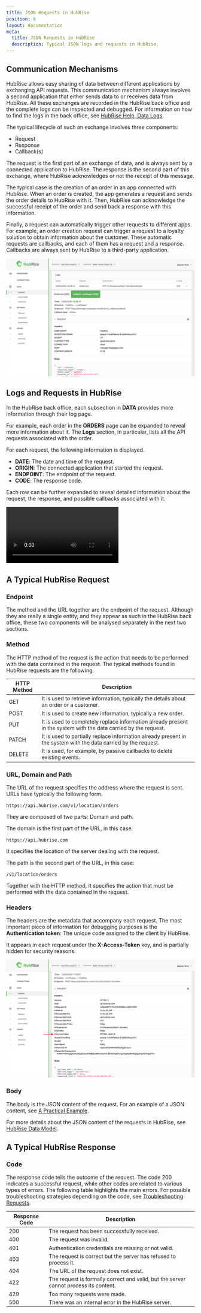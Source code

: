 ```yaml
---
title: JSON Requests in HubRise
position: 6
layout: documentation
meta:
  title: JSON Requests in HubRise
  description: Typical JSON logs and requests in HubRise.
---
```


## Communication Mechanisms

HubRise allows easy sharing of data between different applications by exchanging API requests. This communication mechanism always involves a second application that either sends data to or receives data from HubRise. All these exchanges are recorded in the HubRise back office and the complete logs can be inspected and debugged. For information on how to find the logs in the back office, see [HubRise Help, Data Logs](/docs/data/#logs).

The typical lifecycle of such an exchange involves three components:

- Request
- Response
- Callback(s)

The request is the first part of an exchange of data, and is always sent by a connected application to HubRise. The response is the second part of this exchange, where HubRise acknowledges or not the receipt of this message.

The typical case is the creation of an order in an app connected with HubRise. When an order is created, the app generates a request and sends the order details to HubRise with it. Then, HubRise can acknowledge the successful receipt of the order and send back a response with this information.

Finally, a request can automatically trigger other requests to different apps. For example, an order creation request can trigger a request to a loyalty solution to obtain information about the customer. These automatic requests are callbacks, and each of them has a request and a response. Callbacks are always sent by HubRise to a third-party application.

![Components of API Requests in HubRise](../images/004-en-components-api-request.png)

## Logs and Requests in HubRise

In the HubRise back office, each subsection in **DATA** provides more information through their log page.

For example, each order in the **ORDERS** page can be expanded to reveal more information about it. The **Logs** section, in particular, lists all the API requests associated with the order.

For each request, the following information is displayed.

- **DATE**: The date and time of the request.
- **ORIGIN**: The connected application that started the request.
- **ENDPOINT**: The endpoint of the request.
- **CODE**: The response code.

Each row can be further expanded to reveal detailed information about the request, the response, and possible callbacks associated with it.

<video controls title="Example of Request and Callback in HubRise">
  <source src="../images/006-request-callback-example.webm" type="video/webm"/>
</video>

## A Typical HubRise Request

### Endpoint

The method and the URL together are the endpoint of the request. Although they are really a single entity, and they appear as such in the HubRise back office, these two components will be analysed separately in the next two sections.

### Method

The HTTP method of the request is the action that needs to be performed with the data contained in the request. The typical methods found in HubRise requests are the following.

| HTTP Method | Description                                                                                                      |
| ----------- | ---------------------------------------------------------------------------------------------------------------- |
| GET         | It is used to retrieve information, typically the details about an order or a customer.                          |
| POST        | It is used to create new information, typically a new order.                                                     |
| PUT         | It is used to completely replace information already present in the system with the data carried by the request. |
| PATCH       | It is used to partially replace information already present in the system with the data carried by the request.  |
| DELETE      | It is used, for example, by passive callbacks to delete existing events.                                         |

### URL, Domain and Path

The URL of the request specifies the address where the request is sent. URLs have typically the following form.

```
https://api.hubrise.com/v1/location/orders
```

They are composed of two parts: Domain and path.

The domain is the first part of the URL, in this case:

```
https://api.hubrise.com
```

It specifies the location of the server dealing with the request.

The path is the second part of the URL, in this case:

```
/v1/location/orders
```

Together with the HTTP method, it specifies the action that must be performed with the data contained in the request.

### Headers

The headers are the metadata that accompany each request. The most important piece of information for debugging purposes is the **Authentication token**: The unique code assigned to the client by HubRise.

It appears in each request under the **X-Access-Token** key, and is partially hidden for security reasons.

![Authentication Token in HubRise Request](../images/005-en-access-token-arrow.png)

### Body

The body is the JSON content of the request. For an example of a JSON content, see [A Practical Example](/docs/hubrise-logs/a-practical-example).

For more details about the JSON content of the requests in HubRise, see [HubRise Data Model](/docs/hubrise-logs/hubrise-data-model).

## A Typical HubRise Response

### Code

The response code tells the outcome of the request. The code 200 indicates a successful request, while other codes are related to various types of errors. The following table highlights the main errors. For possible troubleshooting strategies depending on the code, see [Troubleshooting Requests](/docs/hubrise-logs/troubleshooting-requests).

| Response Code | Description                                                                           |
| ------------- | ------------------------------------------------------------------------------------- |
| 200           | The request has been successfully received.                                           |
| 400           | The request was invalid.                                                              |
| 401           | Authentication credentials are missing or not valid.                                  |
| 403           | The request is correct but the server has refused to process it.                      |
| 404           | The URL of the request does not exist.                                                |
| 422           | The request is formally correct and valid, but the server cannot process its content. |
| 429           | Too many requests were made.                                                          |
| 500           | There was an internal error in the HubRise server.                                    |
